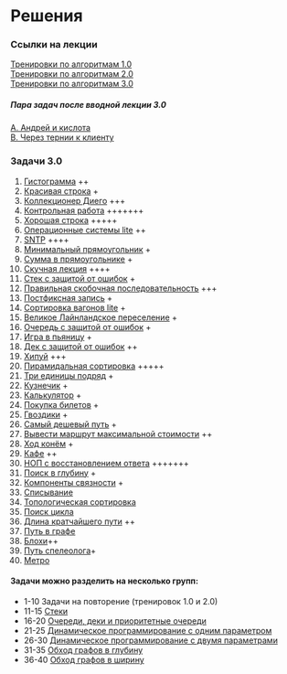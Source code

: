 # Решения

### Ссылки на лекции
[Тренировки по алгоритмам 1.0](https://yandex.ru/yaintern/algorithm-training_1)  
[Тренировки по алгоритмам 2.0](https://yandex.ru/yaintern/algorithm-training_2)  
[Тренировки по алгоритмам 3.0](https://yandex.ru/yaintern/algorithm-training)


##### Пара задач после вводной лекции 3.0

[A. Андрей и кислота](https://github.com/AlexAkama/yandex_algorithm/tree/main/src/main/java/training/v3b/task_00a)  
[B. Через тернии к клиенту](https://github.com/AlexAkama/yandex_algorithm/tree/main/src/main/java/training/v3b/task_00b)

### Задачи 3.0
1. [Гистограмма](https://github.com/AlexAkama/yandex_algorithm/tree/main/src/main/java/training/v3b/task_01) ++
2. [Красивая строка](https://github.com/AlexAkama/yandex_algorithm/tree/main/src/main/java/training/v3b/task_02) +
3. [Коллекционер Диего](https://github.com/AlexAkama/yandex_algorithm/tree/main/src/main/java/training/v3b/task_03) +++
4. [Контрольная работа](https://github.com/AlexAkama/yandex_algorithm/tree/main/src/main/java/training/v3b/task_04) +++++++
5. [Хорошая строка](https://github.com/AlexAkama/yandex_algorithm/tree/main/src/main/java/training/v3b/task_05) +++++
6. [Операционные системы lite](https://github.com/AlexAkama/yandex_algorithm/tree/main/src/main/java/training/v3b/task_06) ++
7. [SNTP](https://github.com/AlexAkama/yandex_algorithm/tree/main/src/main/java/training/v3b/task_07) ++++
8. [Минимальный прямоугольник](https://github.com/AlexAkama/yandex_algorithm/tree/main/src/main/java/training/v3b/task_08) +
9. [Сумма в прямоугольнике](https://github.com/AlexAkama/yandex_algorithm/tree/main/src/main/java/training/v3b/task_09) +
10. [Скучная лекция](https://github.com/AlexAkama/yandex_algorithm/tree/main/src/main/java/training/v3b/task_10) ++++
11. [Стек с защитой от ошибок](https://github.com/AlexAkama/yandex_algorithm/tree/main/src/main/java/training/v3b/task_11) +
12. [Правильная скобочная последовательность](https://github.com/AlexAkama/yandex_algorithm/tree/main/src/main/java/training/v3b/task_12) +++
13. [Постфиксная запись](https://github.com/AlexAkama/yandex_algorithm/tree/main/src/main/java/training/v3b/task_13) +
14. [Сортировка вагонов lite](https://github.com/AlexAkama/yandex_algorithm/tree/main/src/main/java/training/v3b/task_14) +
15. [Великое Лайнландское переселение](https://github.com/AlexAkama/yandex_algorithm/tree/main/src/main/java/training/v3b/task_15) +
16. [Очередь с защитой от ошибок](https://github.com/AlexAkama/yandex_algorithm/tree/main/src/main/java/training/v3b/task_16) +
17. [Игра в пьяницу](https://github.com/AlexAkama/yandex_algorithm/tree/main/src/main/java/training/v3b/task_17) +
18. [Дек с защитой от ошибок](https://github.com/AlexAkama/yandex_algorithm/tree/main/src/main/java/training/v3b/task_18) ++
19. [Хипуй](https://github.com/AlexAkama/yandex_algorithm/tree/main/src/main/java/training/v3b/task_19) +++
20. [Пирамидальная сортировка](https://github.com/AlexAkama/yandex_algorithm/tree/main/src/main/java/training/v3b/task_20) +++++
21. [Три единицы подряд](https://github.com/AlexAkama/yandex_algorithm/tree/main/src/main/java/training/v3b/task_21) +
22. [Кузнечик](https://github.com/AlexAkama/yandex_algorithm/tree/main/src/main/java/training/v3b/task_22) +
23. [Калькулятор](https://github.com/AlexAkama/yandex_algorithm/tree/main/src/main/java/training/v3b/task_23) +
24. [Покупка билетов](https://github.com/AlexAkama/yandex_algorithm/tree/main/src/main/java/training/v3b/task_24) +
25. [Гвоздики](https://github.com/AlexAkama/yandex_algorithm/tree/main/src/main/java/training/v3b/task_25) +
26. [Самый дешевый путь](https://github.com/AlexAkama/yandex_algorithm/tree/main/src/main/java/training/v3b/task_26) +
27. [Вывести маршрут максимальной стоимости](https://github.com/AlexAkama/yandex_algorithm/tree/main/src/main/java/training/v3b/task_27) ++
28. [Ход конём](https://github.com/AlexAkama/yandex_algorithm/tree/main/src/main/java/training/v3b/task_28) +
29. [Кафе](https://github.com/AlexAkama/yandex_algorithm/tree/main/src/main/java/training/v3b/task_29) ++
30. [НОП с восстановлением ответа](https://github.com/AlexAkama/yandex_algorithm/tree/main/src/main/java/training/v3b/task_30) +++++++
31. [Поиск в глубину](https://github.com/AlexAkama/yandex_algorithm/tree/main/src/main/java/training/v3b/task_31) +
32. [Компоненты связности](https://github.com/AlexAkama/yandex_algorithm/tree/main/src/main/java/training/v3b/task_32) +
33. [Списывание](https://github.com/AlexAkama/yandex_algorithm/tree/main/src/main/java/training/v3b/task_33)
34. [Топологическая сортировка](https://github.com/AlexAkama/yandex_algorithm/tree/main/src/main/java/training/v3b/task_34)
35. [Поиск цикла](https://github.com/AlexAkama/yandex_algorithm/tree/main/src/main/java/training/v3b/task_35)
36. [Длина кратчайшего пути](https://github.com/AlexAkama/yandex_algorithm/tree/main/src/main/java/training/v3b/task_36) ++
37. [Путь в графе](https://github.com/AlexAkama/yandex_algorithm/tree/main/src/main/java/training/v3b/task_37)
38. [Блохи](https://github.com/AlexAkama/yandex_algorithm/tree/main/src/main/java/training/v3b/task_38)++
39. [Путь спелеолога](https://github.com/AlexAkama/yandex_algorithm/tree/main/src/main/java/training/v3b/task_39)+
40. [Метро](https://github.com/AlexAkama/yandex_algorithm/tree/main/src/main/java/training/v3b/task_40)

#### Задачи можно разделить на несколько групп:
- 1-10 Задачи на повторение (тренировок 1.0 и 2.0)
- 11-15 [Стеки](https://www.youtube.com/watch?v=ZUpImO_2hmA)
- 16-20 [Очереди, деки и приоритетные очереди](https://www.youtube.com/watch?v=sAyOhkMZae4)
- 21-25 [Динамическое программирование с одним параметром](https://www.youtube.com/watch?v=H7lu6h8H9-4)
- 26-30 [Динамическое программирование с двумя параметрами](https://www.youtube.com/watch?v=U8gzm92fprI)
- 31-35 [Обход графов в глубину](https://www.youtube.com/watch?v=0YjdZlgf9Ig)
- 36-40 [Обход графов в ширину](https://www.youtube.com/watch?v=5QqVZJ8bA5o)





